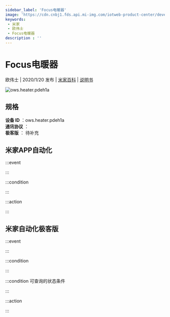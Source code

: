 ```yaml
---
sidebar_label: 'Focus电暖器'
image: 'https://cdn.cnbj1.fds.api.mi-img.com/iotweb-product-center/developer_1592880343306U1He18dc.png?GalaxyAccessKeyId=AKVGLQWBOVIRQ3XLEW&Expires=9223372036854775807&Signature=3KIHwxJI8ewcPAfE3MVb0M22jFc='
keywords: 
 - 米家
 - 欧伟士
 - Focus电暖器
description : ''
---
```

# Focus电暖器

欧伟士 | 2020/1/20 发布 | [米家百科](https://home.mi.com/webapp/content/baike/product/index.html?model=ows.heater.pdeh1a) | [说明书](https://home.mi.com/views/introduction.html?model=ows.heater.pdeh1a&region=cn)

![ows.heater.pdeh1a](https://cdn.cnbj1.fds.api.mi-img.com/iotweb-product-center/developer_1592880343306U1He18dc.png?GalaxyAccessKeyId=AKVGLQWBOVIRQ3XLEW&Expires=9223372036854775807&Signature=3KIHwxJI8ewcPAfE3MVb0M22jFc=)

## 规格  
> 
**设备 ID** ：ows.heater.pdeh1a  
**通讯协议** ：  
**极客版**  ： 待补充 


## 米家APP自动化  

:::event  

:::

:::condition  

:::

:::action   

:::

## 米家自动化极客版  

:::event  

:::

:::condition  

:::

:::condition 可查询的状态条件  

:::

:::action  

:::

        
